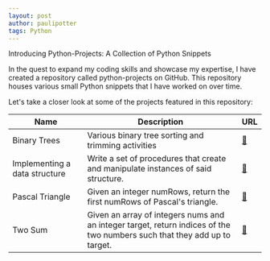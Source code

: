 ```yaml
---
layout: post
author: paulipotter
tags: Python
---
```


Introducing Python-Projects: A Collection of Python Snippets

In the quest to expand my coding skills and showcase my expertise, I have created a repository called python-projects on GitHub. This repository houses various small Python snippets that I have worked on over time.

Let's take a closer look at some of the projects featured in this repository:

| Name | Description | URL  |
|---|---|---|
| Binary Trees | Various binary tree sorting and trimming activities | [🔗](https://github.com/paulipotter/python-projects/tree/main/binary-tree) |
| Implementing a data structure | Write a set of procedures that create and manipulate instances of said structure. | [🔗](https://github.com/paulipotter/python-projects/tree/main/implement-data-structure) |
| Pascal Triangle | Given an integer numRows, return the first numRows of Pascal's triangle. | [🔗](https://github.com/paulipotter/python-projects/tree/main/pascal-triangle) |
| Two Sum | Given an array of integers nums and an integer target, return indices of the two numbers such that they add up to target. | [🔗](https://github.com/paulipotter/python-projects/tree/main/two-sum) |